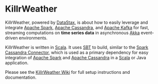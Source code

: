 # KillrWeather

KillrWeather, powered by [DataStax](http://www.datastax.com), is about how to easily leverage and integrate [Apache Spark](http://spark.apache.org), 
[Apache Cassandra](http://cassandra.apache.org), and [Apache Kafka](http://kafka.apache.org) for fast, streaming computations 
on **time series data** in asynchronous [Akka](http://akka.io) event-driven environments.
  
KillrWeather is written in [Scala](http://www.scala-lang.org). It uses [SBT](http://www.scala-sbt.org) to build, similar to the 
[Spark Cassandra Connector](https://github.com/datastax/spark-cassandra-connector), 
which is used as a primary dependency for easy integration of [Apache  Spark](http://spark.apache.org) and [Apache Cassandra](http://cassandra.apache.org) 
in a [Scala](http://www.scala-lang.org) or Java application. 

Please see the [KillrWeather Wiki](https://github.com/killrweather/killrweather/wiki) for full setup instructions and documentation.

